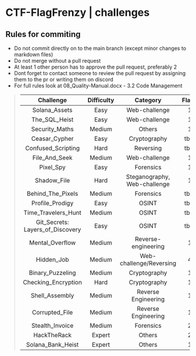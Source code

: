 # CTF-FlagFrenzy | challenges

## Rules for commiting

- Do not commit directly on to the main branch (except minor changes to markdown files)
- Do not merge without a pull request
- At least 1 other person has to approve the pull request, preferably 2
- Dont forget to contact someone to review the pull request by assigning them to the pr or writing them on discord
- For full rules look at 08_Quality-Manual.docx - 3.2 Code Management 

> | Challenge | Difficulty | Category | Flags | Status | Documentation | Authors | Solves |
> |:--------: | :--------: | :------: | :------: | :----: | :-----------: | :-----: | :----: |
> | Solana_Assets | Easy | Web-challenge | 1 | 100% done | [documentation](https://github.com/CTF-FlagFrenzy/challenges/blob/main/Solana_Assets/solana_assets.md) |  [zVSciy](https://github.com/zVSciy) | X |
> | The_SQL_Heist | Easy | Web-challenge | 1 | 100% done | [documentation](https://github.com/CTF-FlagFrenzy/challenges/blob/main/The_SQL_Heist/The_SQL_Heist.md) | [zVSciy](https://github.com/zVSciy) | X |
> | Security_Maths | Medium | Others | 1 | 100% done | [documentation](https://github.com/CTF-FlagFrenzy/challenges/blob/main/Security_Maths/Technical_Guide_SecurityMaths.md) | [Kingdanxi](https://github.com/kingdanxi) | X |
> | Ceasar_Cypher | Easy | Cryptography | tbd. | 100% done | [documentation](https://github.com/CTF-FlagFrenzy/challenges/blob/main/Ceasar_Cipher/ceasar_cipher.md) | [KaveXD](https://github.com/KaveXD) | X |
> | Confused_Scripting | Hard | Reversing | tbd. | 100% done | [documentation](https://github.com/CTF-FlagFrenzy/challenges/blob/main/Confused_Scripting/confused_scripting.md) | [KaveXD](https://github.com/KaveXD) | X |
> | File_And_Seek | Medium | Web-challenge | 1 | 100% done | [documentation](https://github.com/CTF-FlagFrenzy/challenges/blob/main/File_And_Seek/File_And_Seek.md) | [zVSciy](https://github.com/zVSciy) | X |
> | Pixel_Spy | Easy | Forensics | 1 | 100% done | [documentation](https://github.com/CTF-FlagFrenzy/challenges/blob/main/Pixel_Spy/Pixel_Spy.md) | [zVSciy](https://github.com/zVSciy) | X |
> | Shadow_File | Hard | Steganography, Web-challenge | 1 | 100% done | [documentation](https://github.com/CTF-FlagFrenzy/challenges/blob/main/Shadow_File/Shadow_File.md) | [zVSciy](https://github.com/zVSciy) | X |
> | Behind_The_Pixels | Medium | Forensics | tbd. | 100% done | [documentation](https://github.com/CTF-FlagFrenzy/challenges/blob/main/Behind_The_Pixels/behind_the_pixels.md) | [IlariaBrown](https://github.com/IlariaBrown) | X |
> | Profile_Prodigy | Easy | OSINT | tbd. | 90% done | [documentation] | [IlariaBrown](https://github.com/IlariaBrown) | X |
> | Time_Travelers_Hunt | Medium | OSINT | tbd. | 90% done | [documentation] | [IlariaBrown](https://github.com/IlariaBrown) | X |
> | Git_Secrets: Layers_of_Discovery | Easy | OSINT | tbd. | 10% done | [documentation] | [IlariaBrown](https://github.com/IlariaBrown) | X |
> | Mental_Overflow | Medium | Reverse-engineering | 1 | 95% done | [documentation](https://github.com/CTF-FlagFrenzy/challenges/blob/main/Mental_Overflow/Mental_Overflow.md) | [zVSciy](https://github.com/zVSciy) | X |
> | Hidden_Job | Medium | Web-challenge/Reversing | 4 | 100% done | [documentation](https://github.com/CTF-FlagFrenzy/challenges/blob/main/Hidden_Job/Hidden_Job.md) | [zVSciy](https://github.com/zVSciy) [Kingdanxi](https://github.com/kingdanxi) | X |
> | Binary_Puzzeling | Medium | Cryptography | 1 | 100% done | [documentation](https://github.com/CTF-FlagFrenzy/challenges/blob/main/Binary_Puzzeling/Binary_Puzzeling.md) | [KaveXD](https://github.com/KaveXD) | X |
> | Checking_Encryption | Hard | Cryptography | 1 | 100% done | [documentation](https://github.com/CTF-FlagFrenzy/challenges/blob/main/Checking_Encryption/Checking_Encryption.md) | [KaveXD](https://github.com/KaveXD) | X |
> | Shell_Assembly | Medium | Reverse Engineering | 1 | 100% done | [documentation](https://github.com/CTF-FlagFrenzy/challenges/blob/main/Shell_Assembly/Shell_Assembly.md) | [KaveXD](https://github.com/KaveXD) | X |
> | Corrupted_File | Medium | Reverse Engineering | 1 | 100% done | [documentation](https://github.com/CTF-FlagFrenzy/challenges/blob/main/Corrupted_File/Corrupted_File.md) | [KaveXD](https://github.com/KaveXD) | X |
> | Stealth_Invoice | Medium | Forensics | 2 | 100% done | [documentation](https://github.com/CTF-FlagFrenzy/challenges/blob/main/Stealth_Invoice/Stealth_Invoice.md) | [Kingdanxi](https://github.com/kingdanxi) | X |
> | HackTheRack | Expert | Others | 2 | 20% done | [documentation] | [Kingdanxi](https://github.com/kingdanxi) | X |
> | Solana_Bank_Heist | Expert | Others | 1 | Discontinued | [documentation] | [zVSciy](https://github.com/zVSciy) | X |
